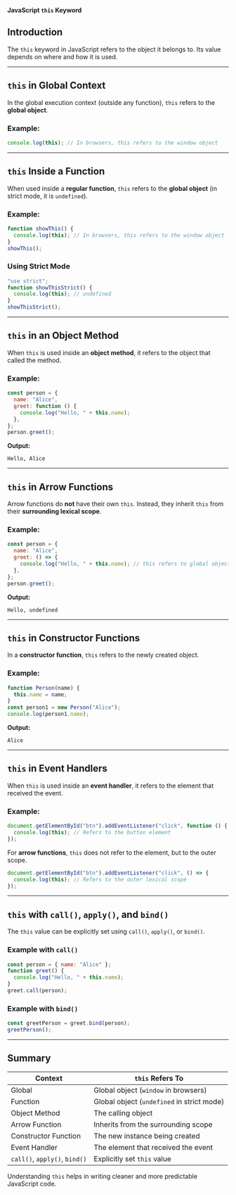 **JavaScript `this` Keyword**

## Introduction

The `this` keyword in JavaScript refers to the object it belongs to. Its value depends on where and how it is used.

---

## `this` in Global Context

In the global execution context (outside any function), `this` refers to the **global object**.

### Example:

```javascript
console.log(this); // In browsers, this refers to the window object
```

---

## `this` Inside a Function

When used inside a **regular function**, `this` refers to the **global object** (in strict mode, it is `undefined`).

### Example:

```javascript
function showThis() {
  console.log(this); // In browsers, this refers to the window object
}
showThis();
```

### Using Strict Mode

```javascript
"use strict";
function showThisStrict() {
  console.log(this); // undefined
}
showThisStrict();
```

---

## `this` in an Object Method

When `this` is used inside an **object method**, it refers to the object that called the method.

### Example:

```javascript
const person = {
  name: "Alice",
  greet: function () {
    console.log("Hello, " + this.name);
  },
};
person.greet();
```

**Output:**

```
Hello, Alice
```

---

## `this` in Arrow Functions

Arrow functions do **not** have their own `this`. Instead, they inherit `this` from their **surrounding lexical scope**.

### Example:

```javascript
const person = {
  name: "Alice",
  greet: () => {
    console.log("Hello, " + this.name); // this refers to global object (undefined in strict mode)
  },
};
person.greet();
```

**Output:**

```
Hello, undefined
```

---

## `this` in Constructor Functions

In a **constructor function**, `this` refers to the newly created object.

### Example:

```javascript
function Person(name) {
  this.name = name;
}
const person1 = new Person("Alice");
console.log(person1.name);
```

**Output:**

```
Alice
```

---

## `this` in Event Handlers

When `this` is used inside an **event handler**, it refers to the element that received the event.

### Example:

```javascript
document.getElementById("btn").addEventListener("click", function () {
  console.log(this); // Refers to the button element
});
```

For **arrow functions**, `this` does not refer to the element, but to the outer scope.

```javascript
document.getElementById("btn").addEventListener("click", () => {
  console.log(this); // Refers to the outer lexical scope
});
```

---

## `this` with `call()`, `apply()`, and `bind()`

The `this` value can be explicitly set using `call()`, `apply()`, or `bind()`.

### Example with `call()`

```javascript
const person = { name: "Alice" };
function greet() {
  console.log("Hello, " + this.name);
}
greet.call(person);
```

### Example with `bind()`

```javascript
const greetPerson = greet.bind(person);
greetPerson();
```

---

## Summary

| Context                       | `this` Refers To                           |
| ----------------------------- | ------------------------------------------ |
| Global                        | Global object (`window` in browsers)       |
| Function                      | Global object (`undefined` in strict mode) |
| Object Method                 | The calling object                         |
| Arrow Function                | Inherits from the surrounding scope        |
| Constructor Function          | The new instance being created             |
| Event Handler                 | The element that received the event        |
| `call()`, `apply()`, `bind()` | Explicitly set `this` value                |

Understanding `this` helps in writing cleaner and more predictable JavaScript code.
